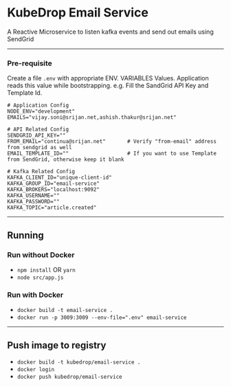 # KubeDrop Email Service

A Reactive Microservice to listen kafka events and send out emails using SendGrid 

---

### Pre-requisite

Create a file `.env` with appropriate ENV. VARIABLES Values. Application reads this value while bootstrapping. e.g. Fill the SandGrid API Key and Template Id.

```shell
# Application Config
NODE_ENV="development"
EMAILS="vijay.soni@srijan.net,ashish.thakur@srijan.net"

# API Related Config
SENDGRID_API_KEY=""
FROM_EMAIL="continua@srijan.net"       # Verify "from-email" address from sendgrid as well
EMAIL_TEMPLATE_ID=""                   # If you want to use Template from SendGrid, otherwise keep it blank

# Kafka Related Config
KAFKA_CLIENT_ID="unique-client-id"
KAFKA_GROUP_ID="email-service"
KAFKA_BROKERS="localhost:9092"
KAFKA_USERNAME=""
KAFKA_PASSWORD=""
KAFKA_TOPIC="article.created"
```

---

## Running

### Run without Docker

- `npm install` OR `yarn`
- `node src/app.js`

### Run with Docker

- `docker build -t email-service .`
- `docker run -p 3009:3009 --env-file=".env" email-service`

---

## Push image to registry

- `docker build -t kubedrop/email-service .`
- `docker login`
- `docker push kubedrop/email-service`